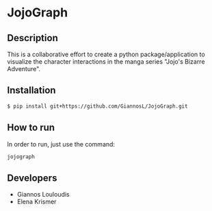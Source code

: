 # JojoGraph

## Description
This is a collaborative effort to create a python package/application to visualize the character interactions in
the manga series "Jojo's Bizarre Adventure".

## Installation

```bash
$ pip install git+https://github.com/GiannosL/JojoGraph.git
```

## How to run
In order to run, just use the command:

```bash
jojograph
```

## Developers
- Giannos Louloudis
- Elena Krismer
